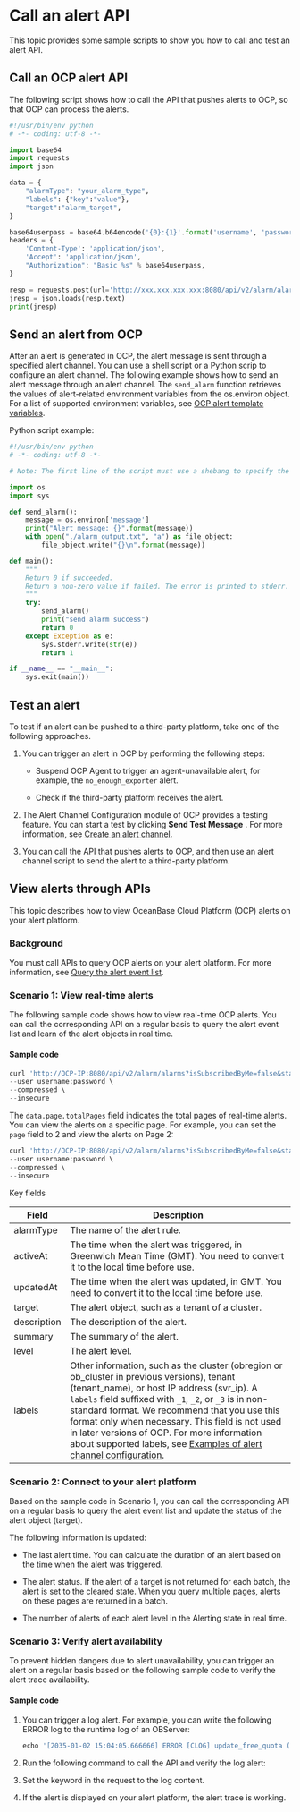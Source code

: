 # Call an alert API

This topic provides some sample scripts to show you how to call and test an alert API.

## Call an OCP alert API

The following script shows how to call the API that pushes alerts to OCP, so that OCP can process the alerts.

```python
#!/usr/bin/env python
# -*- coding: utf-8 -*-

import base64
import requests
import json

data = {
    "alarmType": "your_alarm_type", 
    "labels": {"key":"value"}, 
    "target":"alarm_target",
}

base64userpass = base64.b64encode('{0}:{1}'.format('username', 'password'))
headers = {
    'Content-Type': 'application/json',
    'Accept': 'application/json',
    "Authorization": "Basic %s" % base64userpass,
}

resp = requests.post(url='http://xxx.xxx.xxx.xxx:8080/api/v2/alarm/alarms', headers=headers, data=json.dumps(data))
jresp = json.loads(resp.text)
print(jresp)
```

## Send an alert from OCP

After an alert is generated in OCP, the alert message is sent through a specified alert channel. You can use a shell script or a Python scrip to configure an alert channel. The following example shows how to send an alert message through an alert channel. The `send_alarm` function retrieves the values of alert-related environment variables from the os.environ object. For a list of supported environment variables, see [OCP alert template variables](200.alert-events/100.query-the-alert-event-list.md).

Python script example:

```python
#!/usr/bin/env python
# -*- coding: utf-8 -*-

# Note: The first line of the script must use a shebang to specify the program to use. Only Python and bash are supported.

import os
import sys

def send_alarm():
    message = os.environ['message']
    print("Alert message: {}".format(message))
    with open("./alarm_output.txt", "a") as file_object:
        file_object.write("{}\n".format(message))

def main():
    """
    Return 0 if succeeded.
    Return a non-zero value if failed. The error is printed to stderr.
    """
    try:
        send_alarm()
        print("send alarm success")
        return 0
    except Exception as e:
        sys.stderr.write(str(e))
        return 1

if __name__ == "__main__":
    sys.exit(main())
```

## Test an alert

To test if an alert can be pushed to a third-party platform, take one of the following approaches.

1. You can trigger an alert in OCP by performing the following steps:

   * Suspend OCP Agent to trigger an agent-unavailable alert, for example, the `no_enough_exporter` alert.

   * Check if the third-party platform receives the alert.

2. The Alert Channel Configuration module of OCP provides a testing feature. You can start a test by clicking **Send Test Message** . For more information, see [Create an alert channel](../../../860.alert-management/500.manage-alert-channels/100.create-an-alert-channel.md).

3. You can call the API that pushes alerts to OCP, and then use an alert channel script to send the alert to a third-party platform.

## View alerts through APIs

This topic describes how to view OceanBase Cloud Platform (OCP) alerts on your alert platform.

### Background

You must call APIs to query OCP alerts on your alert platform. For more information, see [Query the alert event list](200.alert-events/100.query-the-alert-event-list.md).

### Scenario 1: View real-time alerts

The following sample code shows how to view real-time OCP alerts. You can call the corresponding API on a regular basis to query the alert event list and learn of the alert objects in real time.

#### Sample code

```javascript
curl 'http://OCP-IP:8080/api/v2/alarm/alarms?isSubscribedByMe=false&status=Active&page=1&size=10' \
--user username:password \
--compressed \
--insecure
```

The `data.page.totalPages` field indicates the total pages of real-time alerts. You can view the alerts on a specific page. For example, you can set the `page` field to 2 and view the alerts on Page 2:

```javascript
curl 'http://OCP-IP:8080/api/v2/alarm/alarms?isSubscribedByMe=false&status=Active&page=2&size=10' \
--user username:password \
--compressed \
--insecure
```

Key fields

| Field | Description |
|-------------|--------------------------------------------------------------------------------------------------------------------------------------------------------------------------------------------------------------|
| alarmType | The name of the alert rule.  |
| activeAt | The time when the alert was triggered, in Greenwich Mean Time (GMT). You need to convert it to the local time before use.  |
| updatedAt | The time when the alert was updated, in GMT. You need to convert it to the local time before use.  |
| target | The alert object, such as a tenant of a cluster.  |
| description | The description of the alert.  |
| summary | The summary of the alert.  |
| level | The alert level.  |
| labels | Other information, such as the cluster (obregion or ob_cluster in previous versions), tenant (tenant_name), or host IP address (svr_ip). A `labels` field suffixed with `_1`, `_2`, or `_3` is in non-standard format. We recommend that you use this format only when necessary. This field is not used in later versions of OCP.  For more information about supported labels, see [Examples of alert channel configuration](../../../860.alert-management/500.manage-alert-channels/600.examples-of-alert-channel-configuration.md). |

### Scenario 2: Connect to your alert platform

Based on the sample code in Scenario 1, you can call the corresponding API on a regular basis to query the alert event list and update the status of the alert object (target).

The following information is updated:

* The last alert time. You can calculate the duration of an alert based on the time when the alert was triggered.

* The alert status. If the alert of a target is not returned for each batch, the alert is set to the cleared state. When you query multiple pages, alerts on these pages are returned in a batch.

* The number of alerts of each alert level in the Alerting state in real time.

### Scenario 3: Verify alert availability

To prevent hidden dangers due to alert unavailability, you can trigger an alert on a regular basis based on the following sample code to verify the alert trace availability.

#### Sample code

1. You can trigger a log alert. For example, you can write the following ERROR log to the runtime log of an OBServer:

   ```javascript
   echo '[2035-01-02 15:04:05.666666] ERROR [CLOG] update_free_quota (ob_log_file_pool.cpp:413) [1994][2072][Y0-0000000000000000] [lt=19] [dc=0] test ob error for ocp alarm, just ignore. ret=-999999' >> /home/admin/oceanbase/log/observer.log.wf
   ```

2. Run the following command to call the API and verify the log alert:

3. Set the keyword in the request to the log content.

4. If the alert is displayed on your alert platform, the alert trace is working.
